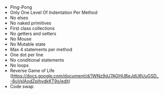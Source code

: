 * Ping-Pong
* Only One Level Of Indentation Per Method
* No elses
* No naked primitives
* First class collections
* No getters and setters
* No Mouse
* No Mutable state
* Max 4 statements per method
* One dot per line
* No conditional statements
* No loops
* Reverse Game of Life (https://docs.google.com/document/d/1WNz9dJ7AGHUBeJdU6UuGSD_-8uVsIAodZpihvdkKT9s/edit)
* Code swap
